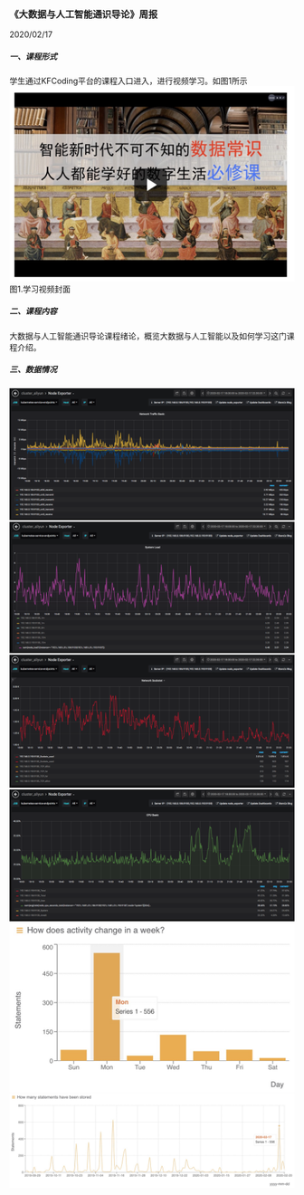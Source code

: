 ### 《大数据与人工智能通识导论》周报
2020/02/17
##### 一、课程形式
学生通过KFCoding平台的课程入口进入，进行视频学习。如图1所示
![pic1](./images/pic1.png)
图1.学习视频封面
##### 二、课程内容
大数据与人工智能通识导论课程绪论，概览大数据与人工智能以及如何学习这门课程介绍。
##### 三、数据情况
![pic1](./images/pic2.png)
![pic1](./images/pic3.png)
![pic1](./images/pic4.png)
![pic1](./images/pic5.png)
![pic1](./images/pic6.png)
![pic1](./images/pic7.png)
